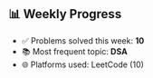 ## 📊 Weekly Progress

- ✅ Problems solved this week: **10**
- 📚 Most frequent topic: **DSA**
- 🌐 Platforms used: LeetCode (10)
